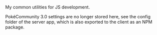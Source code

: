 My common utilities for JS development.

PokéCommunity 3.0 settings are no longer stored here, see the config folder of the server app, which is also exported to the client as an NPM package.